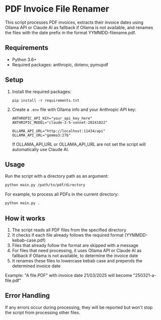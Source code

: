 # PDF Invoice File Renamer

This script processes PDF invoices, extracts their invoice dates using Ollama API or Claude AI as fallback if Ollama is
not available, and renames the files with the date prefix in the format YYMMDD-filename.pdf.

## Requirements

- Python 3.6+
- Required packages: anthropic, dotenv, pymupdf

## Setup

1. Install the required packages:
   ```
   pip install -r requirements.txt
   ```

2. Create a `.env` file with Ollama info and your Anthropic API key:
   ```
   ANTHROPIC_API_KEY="your_api_key_here"
   ANTHRIPIC_MODEL="claude-3-5-sonnet-20241022"

   OLLAMA_API_URL="http://localhost:11434/api"
   OLLAMA_API_URL="gemma3:27b"
   ```

   If OLLAMA_API_URL or OLLAMA_API_URL are not set the script will automatically use Claude AI.

## Usage

Run the script with a directory path as an argument:

```bash
python main.py /path/to/pdf/directory
```

For example, to process all PDFs in the current directory:

```bash
python main.py .
```

## How it works

1. The script reads all PDF files from the specified directory
2. It checks if each file already follows the required format (YYMMDD-kebab-case.pdf)
3. Files that already follow the format are skipped with a message
4. For files that need processing, it uses Ollama API or Claude AI as fallback if Ollama is not available, to determine
   the invoice date
5. It renames these files to lowercase kebab case and prepends the determined invoice date

Example: "A file.PDF" with invoice date 21/03/2025 will become "250321-a-file.pdf"

## Error Handling

If any errors occur during processing, they will be reported but won't stop the script from processing other files.
